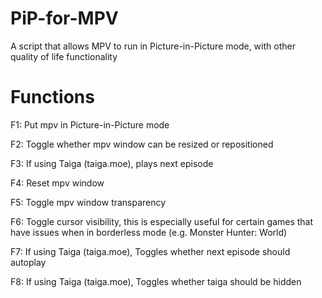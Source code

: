 # PiP-for-MPV
A script that allows MPV to run in Picture-in-Picture mode, with other quality of life functionality

# Functions
F1: Put mpv in Picture-in-Picture mode

F2: Toggle whether mpv window can be resized or repositioned

F3: If using Taiga (taiga.moe), plays next episode

F4: Reset mpv window

F5: Toggle mpv window transparency

F6: Toggle cursor visibility, this is especially useful for certain games that have issues when in borderless mode (e.g. Monster Hunter: World)

F7: If using Taiga (taiga.moe), Toggles whether next episode should autoplay

F8: If using Taiga (taiga.moe), Toggles whether taiga should be hidden
